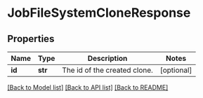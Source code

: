 # JobFileSystemCloneResponse

## Properties
Name | Type | Description | Notes
------------ | ------------- | ------------- | -------------
**id** | **str** | The id of the created clone. | [optional] 

[[Back to Model list]](../README.md#documentation-for-models) [[Back to API list]](../README.md#documentation-for-api-endpoints) [[Back to README]](../README.md)

